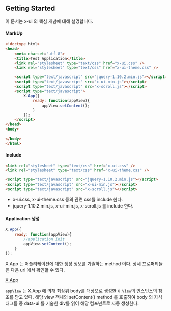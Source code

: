 ## Getting Started
이 문서는 x-ui 의 핵심 개념에 대해 설명합니다.


#### MarkUp
```html
<!doctype html>
<head>
	<meta charset="utf-8">
	<title>Test Application</title>
	<link rel="stylesheet" type="text/css" href="x-ui.css" />
	<link rel="stylesheet" type="text/css" href="x-ui-theme.css" />

	<script type="text/javascript" src="jquery-1.10.2.min.js"></script>
	<script type="text/javascript" src="x-ui-min.js"></script>
	<script type="text/javascript" src="x-scroll.js"></script>
	<script type="text/javascript">
		X.App({
			ready: function(appView){
				appView.setContent();
			}
		});
	</script>
</head>
<body>
	
</body>
</html>
```


#### Include
```html
<link rel="stylesheet" type="text/css" href="x-ui.css" />
<link rel="stylesheet" type="text/css" href="x-ui-theme.css" />

<script type="text/javascript" src="jquery-1.10.2.min.js"></script>
<script type="text/javascript" src="x-ui-min.js"></script>
<script type="text/javascript" src="x-scroll.js"></script>
```
+ x-ui.css, x-ui-theme.css 등의 관련 css를 include 한다.
+ jquery-1.10.2.min.js, x-ui-min.js, x-scroll.js 를 include 한다.


#### Application 생성
```javascript
X.App({
	ready: function(appView){
		//application init
		appView.setContent();
	}
});
```
X.App 는 어플리케이션에 대한 생성 정보를 기술하는 method 이다. 상세 프로퍼티들은 다음 url 에서 확인할 수 있다.

[X.App](/assets/x-ui-1.0.3/doc/X.html#toc8)

`appView` 는 X.App 에 의해 최상위 body를 대상으로 생성한 `X.View`의 인스턴스의 참조를 담고 있다. 해당 view 객체의 setContent() method 를 호출하여 body 의 자식 태그들 중 data-ui 를 기술한 div를 읽어 해당 컴포넌트로 자동 생성한다.
